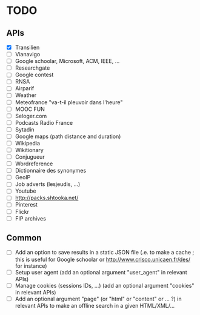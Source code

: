 # TODO

## APIs

- [x] Transilien
- [ ] Vianavigo
- [ ] Google schoolar, Microsoft, ACM, IEEE, ...
- [ ] Researchgate
- [ ] Google contest
- [ ] RNSA
- [ ] Airparif
- [ ] Weather
- [ ] Meteofrance "va-t-il pleuvoir dans l'heure"
- [ ] MOOC FUN
- [ ] Seloger.com
- [ ] Podcasts Radio France
- [ ] Sytadin
- [ ] Google maps (path distance and duration)
- [ ] Wikipedia
- [ ] Wikitionary
- [ ] Conjugueur
- [ ] Wordreference
- [ ] Dictionnaire des synonymes
- [ ] GeoIP
- [ ] Job adverts (lesjeudis, ...)
- [ ] Youtube
- [ ] http://packs.shtooka.net/
- [ ] Pinterest
- [ ] Flickr
- [ ] FIP archives

## Common

- [ ] Add an option to save results in a static JSON file (.e. to make a cache ; this is useful for Google schoolar or http://www.crisco.unicaen.fr/des/ for instance)
- [ ] Setup user agent (add an optional argument "user_agent" in relevant APIs)
- [ ] Manage cookies (sessions IDs, ...) (add an optional argument "cookies" in relevant APIs)
- [ ] Add an optional argument "page" (or "html" or "content" or ... ?) in relevant APIs to make an offline search in a given HTML/XML/...
